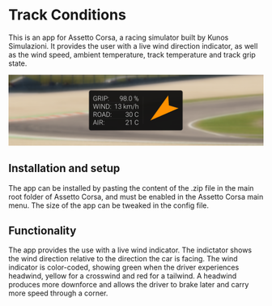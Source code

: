 # Track Conditions

This is an app for Assetto Corsa, a racing simulator built by Kunos Simulazioni. It provides the user with a live wind direction indicator, as well as the wind speed, ambient temperature, track temperature and track grip state. 

![Screenshot](assets/app_preview.png)

## Installation and setup

The app can be installed by pasting the content of the .zip file in the main root folder of Assetto Corsa, and must be enabled in the Assetto Corsa main menu. The size of the app can be tweaked in the config file.

## Functionality

The app provides the use with a live wind indicator. The indictator shows the wind direction relative to the direction the car is facing. The wind indicator is color-coded, showing green when the driver experiences headwind, yellow for a crosswind and red for a tailwind. A headwind produces more downforce and allows the driver to brake later and carry more speed through a corner.
